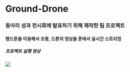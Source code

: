 # Ground-Drone

###  동아리 성과 전시회에 발표하기 위해 제작한 팀 프로젝트
#### 핸드폰을 이용해서 조종, 드론의 영상을 폰에서 실시간 스트리밍

##### 프로젝트 실행 영상

<img src="https://github.com/qkrdlsdn/Ground-Drone/issues/1#issue-1268940532">
